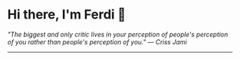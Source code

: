 <h1>Hi there, I'm Ferdi 👋</h1>

<p><em>
  "The biggest and only critic lives in your perception of people's perception of you rather than people's perception of you." — Criss Jami
</em></p>

---
